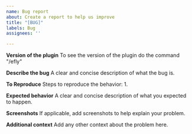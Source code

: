 ```yaml
---
name: Bug report
about: Create a report to help us improve
title: "[BUG]"
labels: Bug
assignees: ''

---
```


**Version of the plugin**
To see the version of the plugin do the command "/efly"

**Describe the bug**
A clear and concise description of what the bug is.

**To Reproduce**
Steps to reproduce the behavior:
1. 

**Expected behavior**
A clear and concise description of what you expected to happen.

**Screenshots**
If applicable, add screenshots to help explain your problem.

**Additional context**
Add any other context about the problem here.
